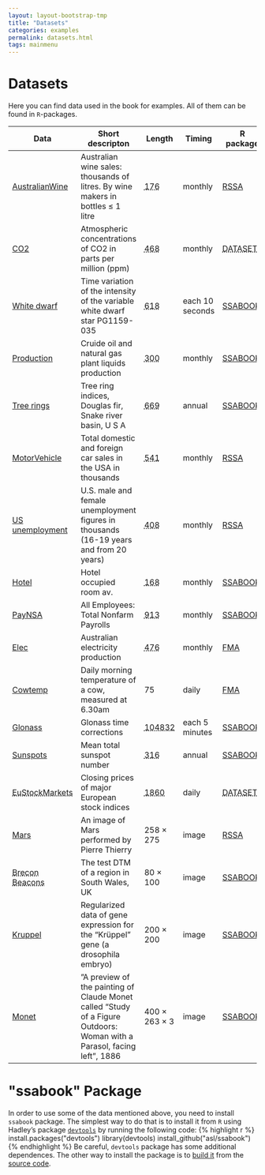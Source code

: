 ```yaml
---
layout: layout-bootstrap-tmp
title: "Datasets"
categories: examples
permalink: datasets.html
tags: mainmenu
---
```


#  Datasets

Here you can find data used in the book for examples. All of them can be found in `R`-packages.

<table class="table table-striped table-hover">
	<thead>
		<tr>
			<th>Data </th> <th>Short descripton </th><th>Length</th><th>Timing </th><th>R package </th><th>Data name </th>
		</tr>
	</thead>
	<tbody>
		<tr>
			<td><a href = "https://cran.r-project.org/web/packages/forecast/index.html">AustralianWine</a></td><td>Australian wine sales: thousands of litres. By wine makers in bottles ≤ 1 litre</td><td><abbr title = "Jan 1980 – Jul 1995">176</abbr></td><td>monthly</td><td><a href = "index.html#rssa-package">RSSA</a></td><td>AustralianWine</td>
		</tr>
		<tr>
			<td><a href = "https://www.amazon.com/Visualizing-Data-William-S-Cleveland/dp/0963488406">CO2</a></td><td>Atmospheric concentrations of CO2 in parts per million (ppm)</td><td><abbr title = "Jan 1959 - Jan 1997">468</abbr></td><td>monthly</td><td><abbr title = "Built-in package">DATASETS</abbr></td><td>co2</td>
		</tr>
		<tr>
			<td><a href = "https://books.google.ru/books/about/Time_Series_Prediction.html?id=36OH9a5hpzQC&redir_esc=y">White dwarf</a></td><td>Time variation of the intensity of the variable white dwarf star PG1159-035</td><td><abbr title = "during March 1989">618</abbr></td><td>each 10 seconds</td><td><a href = "#ssabook-package">SSABOOK</a></td><td>dwarfst</td>
		</tr>
		<tr>
			<td><a href = "http://www.eia.gov/totalenergy/data/monthly/#summary">Production</a></td><td>Cruide oil and natural gas plant liquids production</td><td><abbr title = "Jan 1973 – Dec 1997">300</abbr></td><td>monthly</td><td><a href = "#ssabook-package">SSABOOK</a></td><td>oilproduction</td>
		</tr>
		<tr>
			<td><a href = "https://cran.r-project.org/web/packages/forecast/index.html">Tree rings</a></td><td>Tree ring indices, Douglas fir, Snake river basin, U S A</td><td><abbr title = "1282 – 1950">669</abbr></td><td>annual</td><td><a href = "#ssabook-package">SSABOOK</a></td><td>dftreerings</td>
		</tr>
		<tr>
			<td><a href = "http://www.bea.gov/national/nzpaweb/nipa_underlying/GetCSV.asp? GetWhat=SS_Data/Section7All_xls.xls&Section=8">MotorVehicle</a></td><td>Total domestic and foreign car sales in the USA in thousands</td><td><abbr title = "Jan 1967 – Jan 2012">541</abbr></td><td>monthly</td><td><a href = "index.html#rssa-package">RSSA</a></td><td>MotorVehicle</td>
		</tr>
		<tr>
			<td><a href = "http://www.springer.com/us/book/9781461295631">US unemployment</a></td><td>U.S. male and female unemployment figures in thousands (16-19 years and from 20 years)</td><td><abbr title = "Jan 1948 – Jan 1981">408</abbr></td><td>monthly</td><td><a href = "index.html#rssa-package">RSSA</a></td><td>USUnemployment</td>
		</tr>
		<tr>
			<td><a href = "https://cran.r-project.org/web/packages/forecast/index.html">Hotel</a></td><td>Hotel occupied room av.</td><td><abbr title = "Jan 1963 – Dec 1976">168</abbr></td><td>monthly</td><td><a href = "#ssabook-package">SSABOOK</a></td><td>hotel</td>
		</tr>
		<tr>
			<td><a href = "https://research.stlouisfed.org/fred2/series/PAYNSA">PayNSA</a></td><td>All Employees: Total Nonfarm Payrolls</td><td><abbr title = "Jan 1939 – Jan 2015">913</abbr></td><td>monthly</td><td><a href = "#ssabook-package">SSABOOK</a></td><td>paynsa</td>
		</tr>
		<tr>
			<td><a href = "http://eu.wiley.com/WileyCDA/WileyTitle/productCd-0471532339.html">Elec</a></td><td>Australian electricity production</td><td><abbr title = "Jan 1956 – Aug 1995">476</abbr></td><td>monthly</td><td><a href = "https://cran.r-project.org/web/packages/fma/index.html">FMA</a></td><td>elec</td>
		</tr>
		<tr>
			<td><a href = "http://eu.wiley.com/WileyCDA/WileyTitle/productCd-0471532339.html">Cowtemp</a></td><td>Daily morning temperature of a cow, measured at 6.30am</td><td>75</td><td>daily</td><td><a href = "https://cran.r-project.org/web/packages/fma/index.html">FMA</a></td><td>cowtemp</td>
		</tr>
		<tr>
			<td><a href = "https://www.glonass-iac.ru/en/index.php">Glonass</a></td><td>Glonass time corrections</td><td><abbr title = "02/01/2014 to 31/12/2014">104832</abbr></td><td>each 5 minutes</td><td><a href = "#ssabook-package">SSABOOK</a></td><td>g15</td>
		</tr>
		<tr>
			<td><a href = "http://www.sidc.be/silso/datafiles">Sunspots</a></td><td>Mean total sunspot number</td><td><abbr title = "1700–2015">316</abbr></td><td>annual</td><td><a href = "#ssabook-package">SSABOOK</a></td><td>sunspot2</td>
		</tr>
		<tr>
			<td><abbr title = "Provided by Erste Bank AG, Vienna, Austria, to the authors of the R-package DATASETS">EuStockMarkets</abbr></td><td>Closing prices of major European stock indices</td><td><abbr title = "during 1994– 1998">1860</abbr></td><td>daily</td><td><abbr title = "Built-in package">DATASETS</abbr></td><td>EuStockMarkets</td>
		</tr>
		<tr>
			<td><a href = "http://www.astrosurf.com/buil/iris/tutorial8/doc23_us.htm">Mars</a></td><td>An image of Mars performed by Pierre Thierry</td><td>258 × 275</td><td>image</td><td><a href = "index.html#rssa-package">RSSA</a></td><td>Mars</td>
		</tr>
		<tr>
			<td><abbr title = "the data are obtained by means of the function getData of the R-package RASTER">Brecon Beacons</abbr></td><td>The test DTM of a region in South Wales, UK</td><td>80 × 100</td><td>image</td><td><a href = "#ssabook-package">SSABOOK</a></td><td>brecon</td>
		</tr>
		<tr>
			<td><a href = "http://bdtnp.lbl.gov/Fly-Net/">Kruppel</a></td><td>Regularized data of gene expression for the “Krüppel” gene (a drosophila embryo)</td><td>200 × 200</td><td>image</td><td><a href = "#ssabook-package">SSABOOK</a></td><td>kruppel</td>
		</tr>
		<tr>
			<td><a href = "https://commons.wikimedia.org/wiki/File:Monet.012.sonnenschirm.jpg">Monet</a></td><td>”A preview of the painting of Claude Monet called “Study of a Figure Outdoors: Woman with a Parasol, facing left”, 1886</td><td>400 × 263 × 3</td><td>image</td><td><a href = "#ssabook-package">SSABOOK</a></td><td>monet</td>
		</tr>
	</tbody>
</table>

# "ssabook" Package

In order to use some of the data mentioned above, you need to install `ssabook` package. The simplest way to do that is to install it from `R` using Hadley’s package [`devtools`]( http://cran.r-project.org/web/packages/devtools/index.html "devtools package CRAN page" ) by running the following code:
{% highlight r %}
install.packages("devtools")
library(devtools)
install_github("asl/ssabook")
{% endhighlight %}
Be careful, `devtools` package has some additional dependences. The other way to install the package is to [build it](https://cran.r-project.org/doc/contrib/Leisch-CreatingPackages.pdf) from the [source code](https://github.com/asl/ssabook/).

<!-- ![Noise model](03_noisemodel.png) -->
